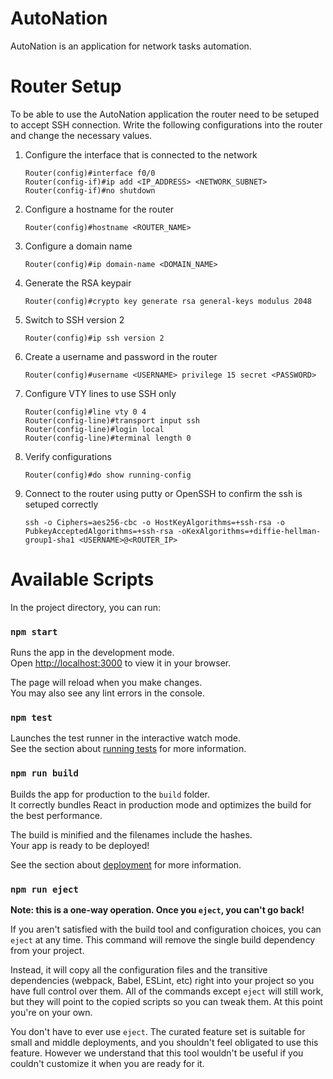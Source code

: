 # AutoNation

AutoNation is an application for network tasks automation.

# Router Setup

To be able to use the AutoNation application the router need to be setuped to accept
SSH connection. Write the following configurations into the router and change
the necessary values.

1. Configure the interface that is connected to the network

   ```
   Router(config)#interface f0/0
   Router(config-if)#ip add <IP_ADDRESS> <NETWORK_SUBNET>
   Router(config-if)#no shutdown
   ```

2. Configure a hostname for the router

   ```
   Router(config)#hostname <ROUTER_NAME>
   ```

3. Configure a domain name

   ```
   Router(config)#ip domain-name <DOMAIN_NAME>
   ```

4. Generate the RSA keypair

   ```
   Router(config)#crypto key generate rsa general-keys modulus 2048
   ```

5. Switch to SSH version 2

   ```
   Router(config)#ip ssh version 2
   ```

6. Create a username and password in the router

   ```
   Router(config)#username <USERNAME> privilege 15 secret <PASSWORD>
   ```

7. Configure VTY lines to use SSH only

   ```
   Router(config)#line vty 0 4
   Router(config-line)#transport input ssh
   Router(config-line)#login local
   Router(config-line)#terminal length 0
   ```

8. Verify configurations

   ```
   Router(config)#do show running-config
   ```

9. Connect to the router using putty or OpenSSH to confirm the ssh is setuped correctly

   ```
   ssh -o Ciphers=aes256-cbc -o HostKeyAlgorithms=+ssh-rsa -o PubkeyAcceptedAlgorithms=+ssh-rsa -oKexAlgorithms=+diffie-hellman-group1-sha1 <USERNAME>@<ROUTER_IP>
   ```

# Available Scripts

In the project directory, you can run:

### `npm start`

Runs the app in the development mode.\
Open [http://localhost:3000](http://localhost:3000) to view it in your browser.

The page will reload when you make changes.\
You may also see any lint errors in the console.

### `npm test`

Launches the test runner in the interactive watch mode.\
See the section about [running tests](https://facebook.github.io/create-react-app/docs/running-tests) for more information.

### `npm run build`

Builds the app for production to the `build` folder.\
It correctly bundles React in production mode and optimizes the build for the best performance.

The build is minified and the filenames include the hashes.\
Your app is ready to be deployed!

See the section about [deployment](https://facebook.github.io/create-react-app/docs/deployment) for more information.

### `npm run eject`

**Note: this is a one-way operation. Once you `eject`, you can't go back!**

If you aren't satisfied with the build tool and configuration choices, you can `eject` at any time. This command will remove the single build dependency from your project.

Instead, it will copy all the configuration files and the transitive dependencies (webpack, Babel, ESLint, etc) right into your project so you have full control over them. All of the commands except `eject` will still work, but they will point to the copied scripts so you can tweak them. At this point you're on your own.

You don't have to ever use `eject`. The curated feature set is suitable for small and middle deployments, and you shouldn't feel obligated to use this feature. However we understand that this tool wouldn't be useful if you couldn't customize it when you are ready for it.
